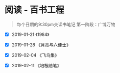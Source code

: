 # 阅读 - 百书工程
> 每个日期的9:30pm交读书笔记
第一阶段：广博万物
- [x] 2019-01-21 《1984》

- [x] 2019-01-28 《月亮与六便士》

- [x] 2019-02-04 《飞鸟集》

- [x] 2019-02-11 《培根随笔》
